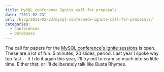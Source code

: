 ```yaml
---
title: MySQL conference Ignite call for proposals
date: "2011-02-23"
url: /blog/2011/02/23/mysql-conference-ignite-call-for-proposals/
categories:
  - Conferences
  - Databases
---
```

The call for papers for the [MySQL conference's Ignite sessions][1] is open. These are a lot of fun: 5 minutes, 20 slides, period. Last year I spoke way too fast -- if I do it again this year, I'll try not to cram so much into so little time. Either that, or I'll deliberately talk like Busta Rhymes.

 [1]: https://spreadsheets.google.com/a/tangent.org/viewform?hl=en&#038;ndplr=1&#038;formkey=dFdSRHlnM0pYRnRRTjNOSU1mSG93dlE6MQ#gid=0
